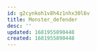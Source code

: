 ```yaml
---
id: g2cynkoh1v8h4z1nhx30l6v
title: Monster_defender
desc: ''
updated: 1681955890448
created: 1681955890448
---
```

